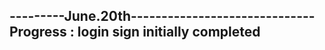 ---------June.20th------------------------------
Progress : login sign initially completed
------------------------------------------------
